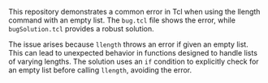 This repository demonstrates a common error in Tcl when using the llength command with an empty list. The `bug.tcl` file shows the error, while `bugSolution.tcl` provides a robust solution.

The issue arises because `llength` throws an error if given an empty list. This can lead to unexpected behavior in functions designed to handle lists of varying lengths. The solution uses an `if` condition to explicitly check for an empty list before calling `llength`, avoiding the error.